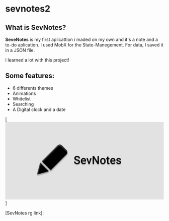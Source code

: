 # sevnotes2



## What is SevNotes?

__SeveNotes__ is my first aplicattion i maded on my own and it's a note and a to-do aplication. I used MobX for the State-Manegement. For data, I saved it in a JSON file.

I learned a lot with this project!

## Some features:

- 6 differents themes
- Animations
- Whitelist
- Searching
- A Digital clock and a date

[![Sevnotes rg][]]

[SevNotes rg]: img/Rg-sevnotes.png
[SevNotes rg link]: 

